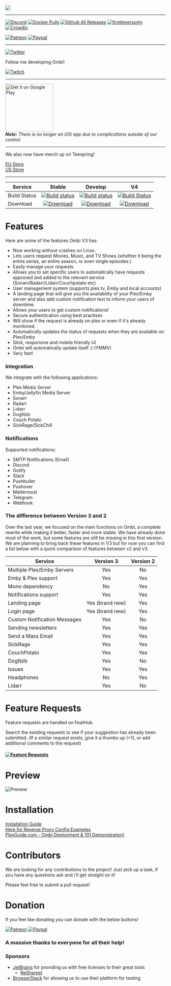 ![](http://i.imgur.com/qQsN78U.png)   
____ 
[![Discord](https://img.shields.io/discord/270828201473736705.svg)](https://discord.gg/Sa7wNWb)
[![Docker Pulls](https://img.shields.io/docker/pulls/linuxserver/ombi.svg)](https://hub.docker.com/r/linuxserver/ombi/)
[![Github All Releases](https://img.shields.io/github/downloads/tidusjar/Ombi/total.svg)](https://github.com/tidusjar/Ombi)
[![firsttimersonly](http://img.shields.io/badge/first--timers--only-friendly-blue.svg)](http://www.firsttimersonly.com/)
[![Crowdin](https://d322cqt584bo4o.cloudfront.net/ombi/localized.svg)](https://crowdin.com/project/ombi)

[![Patreon](https://img.shields.io/badge/patreon-donate-yellow.svg)](https://patreon.com/tidusjar/Ombi)
[![Paypal](https://img.shields.io/badge/paypal-donate-yellow.svg)](https://paypal.me/PlexRequestsNet)

___

[![Twitter](https://img.shields.io/twitter/follow/tidusjar.svg?style=social)](https://twitter.com/intent/follow?screen_name=tidusjar)

Follow me developing Ombi!

[![Twitch](https://img.shields.io/badge/Twitch-Watch-blue.svg?style=flat-square&logo=twitch)](https://www.twitch.tv/tidusjar)


___
<a href='https://play.google.com/store/apps/details?id=com.tidusjar.Ombi&pcampaignid=MKT-Other-global-all-co-prtnr-py-PartBadge-Mar2515-1'><img width="150"   alt='Get it on Google Play' src='https://play.google.com/intl/en_gb/badges/images/generic/en_badge_web_generic.png'/></a>
<br>
_**Note:** There is no longer an iOS app due to complications outside of our control._

___

We also now have merch up on Teespring!

[EU Store](https://teespring.com/stores/ombi-eu)   
[US Store](https://teespring.com/stores/ombi-us)

___


| Service  | Stable         | Develop          | V4 |
|----------|:---------------------------:|:----------------------------:|:----------------------------:|
| Build Status | [![Build status](https://ci.appveyor.com/api/projects/status/hgj8j6lcea7j0yhn/branch/master?svg=true)](https://ci.appveyor.com/project/tidusjar/requestplex/branch/master) | [![Build status](https://ci.appveyor.com/api/projects/status/hgj8j6lcea7j0yhn/branch/develop?svg=true)](https://ci.appveyor.com/project/tidusjar/requestplex/branch/develop) | [![Build Status](https://dev.azure.com/tidusjar/Ombi/_apis/build/status/Ombi%20CI%20Build?branchName=feature%2Fv4)](https://dev.azure.com/tidusjar/Ombi/_build/latest?definitionId=15&branchName=feature%2Fv4)
| Download |[![Download](http://i.imgur.com/odToka3.png)](https://github.com/tidusjar/Ombi/releases)            |      [![Download](http://i.imgur.com/odToka3.png)](https://ci.appveyor.com/project/tidusjar/requestplex/branch/develop/artifacts)       | [![Download](http://i.imgur.com/odToka3.png)](https://github.com/tidusjar/ombi.releases/releases)       | 
# Features
Here are some of the features Ombi V3 has:
* Now working without crashes on Linux.
* Lets users request Movies, Music, and TV Shows (whether it being the entire series, an entire season, or even single episodes.)
* Easily manage your requests
* Allows you to set specific users to automatically have requests approved and added to the relevant service (Sonarr/Radarr/Lidarr/Couchpotato etc)
* User management system (supports plex.tv, Emby and local accounts)
* A landing page that will give you the availability of your Plex/Emby server and also add custom notification text to inform your users of downtime.
* Allows your users to get custom notifications!
* Secure authentication using best practises
* Will show if the request is already on plex or even if it's already monitored.
* Automatically updates the status of requests when they are available on Plex/Emby
* Slick, responsive and mobile friendly UI
* Ombi will automatically update itself :) (YMMV)
* Very fast!

### Integration 
We integrate with the following applications:
* Plex Media Server
* Emby/Jellyfin Media Server
* Sonarr
* Radarr
* Lidarr
* DogNzb
* Couch Potato
* SickRage/SickChill


### Notifications
Supported notifications:
* SMTP Notifications (Email)
* Discord
* Gotify
* Slack
* Pushbullet
* Pushover
* Mattermost
* Telegram
* Webhook

### The difference between Version 3 and 2

Over the last year, we focused on the main functions on Ombi, a complete rewrite while making it better, faster and more stable.
We have already done most of the work, but some features are still be missing in this first version.
We are planning to bring back these features in V3 but for now you can find a list below with a quick comparison of features between v2 and v3.


| Service  | Version 3 | Version 2 |
|----------|:----------:|:----------:|
| Multiple Plex/Emby Servers| Yes | No |
| Emby & Plex support | Yes | Yes |
| Mono dependency | No | Yes |
| Notifications support | Yes| Yes |
| Landing page | Yes (brand new) | Yes |
| Login page | Yes (brand new) | Yes |
| Custom Notification Messages | Yes | No |
| Sending newsletters | Yes | Yes |
| Send a Mass Email | Yes | Yes |
| SickRage | Yes | Yes |
| CouchPotato | Yes | Yes |
| DogNzb | Yes | No |
| Issues | Yes | Yes |
| Headphones | No | Yes |
| Lidarr | Yes | No |

# Feature Requests
Feature requests are handled on FeatHub.

Search the existing requests to see if your suggestion has already been submitted.
(If a similar request exists, give it a thumbs up (+1), or add additional comments to the request)

#### [![Feature Requests](https://cloud.githubusercontent.com/assets/390379/10127973/045b3a96-6560-11e5-9b20-31a2032956b2.png)](http://feathub.com/tidusjar/Ombi)

# Preview

![Preview](http://i.imgur.com/Nn1BwAM.gif)

# Installation

[Installation Guide](https://github.com/tidusjar/Ombi/wiki/Installation)  
[Here for Reverse Proxy Config Examples](https://github.com/tidusjar/Ombi/wiki/Reverse-Proxy-Examples)  
[PlexGuide.com - Ombi Deployment & 101 Demonstration!](https://www.youtube.com/watch?v=QPNlqqkjNJw&feature=youtu.be)  

# Contributors

We are looking for any contributions to the project! Just pick up a task, if you have any questions ask and i'll get straight on it!

Please feel free to submit a pull request!

# Donation
If you feel like donating you can donate with the below buttons!


[![Patreon](https://img.shields.io/badge/patreon-donate-yellow.svg)](https://patreon.com/tidusjar/Ombi)
[![Paypal](https://img.shields.io/badge/paypal-donate-yellow.svg)](https://paypal.me/PlexRequestsNet)

### A massive thanks to everyone for all their help!


### Sponsors ###
- [JetBrains](http://www.jetbrains.com/) for providing us with free licenses to their great tools
    - [ReSharper](http://www.jetbrains.com/resharper/)
- [BrowserStack](https://www.browserstack.com) for allowing us to use their platform for testing
